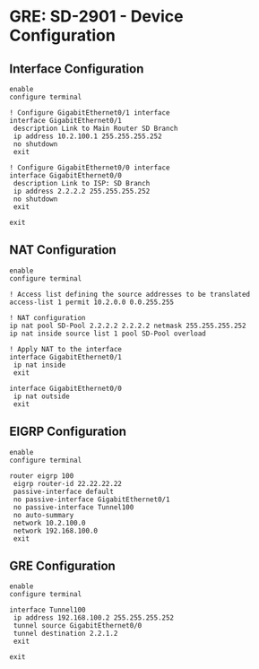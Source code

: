 # GRE: SD-2901 - Device Configuration

## Interface Configuration

```plaintext
enable
configure terminal

! Configure GigabitEthernet0/1 interface
interface GigabitEthernet0/1
 description Link to Main Router SD Branch
 ip address 10.2.100.1 255.255.255.252
 no shutdown
 exit

! Configure GigabitEthernet0/0 interface
interface GigabitEthernet0/0
 description Link to ISP: SD Branch
 ip address 2.2.2.2 255.255.255.252
 no shutdown
 exit

exit
```

## NAT Configuration

```plaintext
enable
configure terminal

! Access list defining the source addresses to be translated
access-list 1 permit 10.2.0.0 0.0.255.255

! NAT configuration
ip nat pool SD-Pool 2.2.2.2 2.2.2.2 netmask 255.255.255.252
ip nat inside source list 1 pool SD-Pool overload

! Apply NAT to the interface
interface GigabitEthernet0/1
 ip nat inside
 exit

interface GigabitEthernet0/0
 ip nat outside
 exit
```

## EIGRP Configuration

```plaintext
enable
configure terminal

router eigrp 100
 eigrp router-id 22.22.22.22
 passive-interface default
 no passive-interface GigabitEthernet0/1
 no passive-interface Tunnel100
 no auto-summary
 network 10.2.100.0
 network 192.168.100.0
 exit
```

## GRE Configuration

```plaintext
enable
configure terminal

interface Tunnel100
 ip address 192.168.100.2 255.255.255.252
 tunnel source GigabitEthernet0/0
 tunnel destination 2.2.1.2
 exit

exit
```


